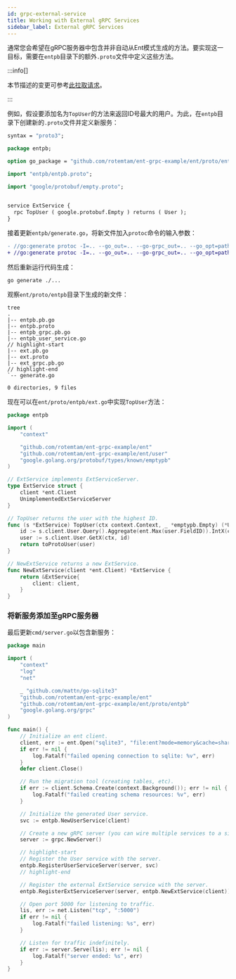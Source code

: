```yaml
---
id: grpc-external-service
title: Working with External gRPC Services
sidebar_label: External gRPC Services
---
```


通常您会希望在gRPC服务器中包含并非自动从Ent模式生成的方法。要实现这一目标，需要在`entpb`目录下的额外`.proto`文件中定义这些方法。

:::info[]

本节描述的变更可参考[此拉取请求](https://github.com/rotemtam/ent-grpc-example/pull/7/files)。

:::

例如，假设要添加名为`TopUser`的方法来返回ID号最大的用户。为此，在`entpb`目录下创建新的`.proto`文件并定义新服务：

```protobuf title="ent/proto/entpb/ext.proto"
syntax = "proto3";

package entpb;

option go_package = "github.com/rotemtam/ent-grpc-example/ent/proto/entpb";

import "entpb/entpb.proto";

import "google/protobuf/empty.proto";


service ExtService {
  rpc TopUser ( google.protobuf.Empty ) returns ( User );
}
```

接着更新`entpb/generate.go`，将新文件加入`protoc`命令的输入参数：

```diff title="ent/proto/entpb/generate.go"
- //go:generate protoc -I=.. --go_out=.. --go-grpc_out=.. --go_opt=paths=source_relative --go-grpc_opt=paths=source_relative --entgrpc_out=.. --entgrpc_opt=paths=source_relative,schema_path=../../schema entpb/entpb.proto 
+ //go:generate protoc -I=.. --go_out=.. --go-grpc_out=.. --go_opt=paths=source_relative --go-grpc_opt=paths=source_relative --entgrpc_out=.. --entgrpc_opt=paths=source_relative,schema_path=../../schema entpb/entpb.proto entpb/ext.proto
```

然后重新运行代码生成：

```shell
go generate ./...
```

观察`ent/proto/entpb`目录下生成的新文件：

```shell
tree
.
|-- entpb.pb.go
|-- entpb.proto
|-- entpb_grpc.pb.go
|-- entpb_user_service.go
// highlight-start
|-- ext.pb.go
|-- ext.proto
|-- ext_grpc.pb.go
// highlight-end
`-- generate.go

0 directories, 9 files
```

现在可以在`ent/proto/entpb/ext.go`中实现`TopUser`方法：

```go title="ent/proto/entpb/ext.go"
package entpb

import (
	"context"

	"github.com/rotemtam/ent-grpc-example/ent"
	"github.com/rotemtam/ent-grpc-example/ent/user"
	"google.golang.org/protobuf/types/known/emptypb"
)

// ExtService implements ExtServiceServer.
type ExtService struct {
	client *ent.Client
	UnimplementedExtServiceServer
}

// TopUser returns the user with the highest ID.
func (s *ExtService) TopUser(ctx context.Context, _ *emptypb.Empty) (*User, error) {
	id := s.client.User.Query().Aggregate(ent.Max(user.FieldID)).IntX(ctx)
	user := s.client.User.GetX(ctx, id)
	return toProtoUser(user)
}

// NewExtService returns a new ExtService.
func NewExtService(client *ent.Client) *ExtService {
	return &ExtService{
		client: client,
	}
}

```

### 将新服务添加至gRPC服务器

最后更新`cmd/server.go`以包含新服务：

```go title="cmd/server.go"
package main

import (
	"context"
	"log"
	"net"

	_ "github.com/mattn/go-sqlite3"
	"github.com/rotemtam/ent-grpc-example/ent"
	"github.com/rotemtam/ent-grpc-example/ent/proto/entpb"
	"google.golang.org/grpc"
)

func main() {
	// Initialize an ent client.
	client, err := ent.Open("sqlite3", "file:ent?mode=memory&cache=shared&_fk=1")
	if err != nil {
		log.Fatalf("failed opening connection to sqlite: %v", err)
	}
	defer client.Close()

	// Run the migration tool (creating tables, etc).
	if err := client.Schema.Create(context.Background()); err != nil {
		log.Fatalf("failed creating schema resources: %v", err)
	}

	// Initialize the generated User service.
	svc := entpb.NewUserService(client)

	// Create a new gRPC server (you can wire multiple services to a single server).
	server := grpc.NewServer()

    // highlight-start
	// Register the User service with the server.
	entpb.RegisterUserServiceServer(server, svc)
	// highlight-end

	// Register the external ExtService service with the server.
	entpb.RegisterExtServiceServer(server, entpb.NewExtService(client))

	// Open port 5000 for listening to traffic.
	lis, err := net.Listen("tcp", ":5000")
	if err != nil {
		log.Fatalf("failed listening: %s", err)
	}

	// Listen for traffic indefinitely.
	if err := server.Serve(lis); err != nil {
		log.Fatalf("server ended: %s", err)
	}
}

```
